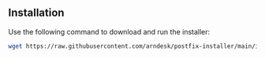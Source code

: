## Installation

Use the following command to download and run the installer:

```bash
wget https://raw.githubusercontent.com/arndesk/postfix-installer/main/install.sh && sudo chmod +x install.sh && sudo ./install.sh

